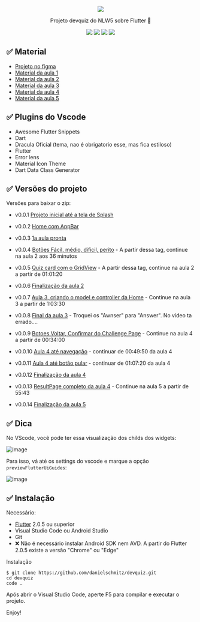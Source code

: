 
<p align="center">
  <a href="https://github.com/danielschmitz/devquiz">
    <img src="https://user-images.githubusercontent.com/1509692/115949955-c61d3600-a4ae-11eb-8025-552e13afbcca.png"/>
  </a>
</p>

<p align="center">Projeto devquiz do NLW5 sobre Flutter
 🚀</p>

 <p align="center">
 <img src="https://img.shields.io/github/issues/danielschmitz/devquiz?style=for-the-badge"/>
 <img src="https://img.shields.io/github/forks/danielschmitz/devquiz?style=for-the-badge"/>
 <img src="https://img.shields.io/github/stars/danielschmitz/devquiz?style=for-the-badge"/>
 <img src="https://img.shields.io/github/license/danielschmitz/devquiz?style=for-the-badge"/>
 </p>


## ✅ Material

- [Projeto no figma](https://www.figma.com/file/oee9kcqSdTnFoA6Q89qxGg/DevQuiz-(Copy)?node-id=0%3A1)
- [Material da aula 1](https://www.notion.so/Material-para-a-aula-01-92b506e9339f4f8b9b50612c7a414289)
- [Material da aula 2](https://www.notion.so/Roteiro-da-aula-331347b956d14167a92aeef7f85d3a23)
- [Material da aula 3](https://www.notion.so/Roteiro-da-aula-4ff471e6c6274d82aaaf293734b5761f)
- [Material da aula 4](https://www.notion.so/Roteiro-da-aula-5fbd5a7a2617430097c470ccc499ecce)
- [Material da aula 5](https://www.notion.so/Roteiro-da-aula-a43961e5cdfd47128c97dfc57d217c9f)

## ✅ Plugins do Vscode

- Awesome Flutter Snippets
- Dart
- Dracula Oficial (tema, nao é obrigatorio esse, mas fica estiloso)
- Flutter
- Error lens
- Material Icon Theme
- Dart Data Class Generator

## ✅ Versões do projeto

Versões para baixar o zip:

- v0.0.1 [Projeto inicial até a tela de Splash](https://github.com/danielschmitz/devquiz/releases/tag/v0.0.1)
- v0.0.2 [Home com AppBar](https://github.com/danielschmitz/devquiz/releases/tag/v0.0.2)
- v0.0.3 [1a aula pronta](https://github.com/danielschmitz/devquiz/releases/tag/v0.0.3)
- v0.0.4 [Botões Fácil, médio, dificil, perito](https://github.com/danielschmitz/devquiz/releases/tag/v0.0.4) - A partir dessa tag, continue na aula 2 aos 36 minutos
- v0.0.5 [Quiz card com o GridView](https://github.com/danielschmitz/devquiz/releases/tag/v0.0.5) - A partir dessa tag, continue na aula 2 a partir de 01:01:20
- v0.0.6 [Finalização da aula 2](https://github.com/danielschmitz/devquiz/releases/tag/v0.0.6)
- v0.0.7 [Aula 3, criando o model e controller da Home](https://github.com/danielschmitz/devquiz/releases/tag/v0.0.7) - Continue na aula 3 a partir de 1:03:30
- v0.0.8 [Final da aula 3](https://github.com/danielschmitz/devquiz/releases/tag/v0.0.8) - Troquei os "Awnser" para "Answer". No video ta errado....
- v0.0.9 [Botoes Voltar, Confirmar do Challenge Page](https://github.com/danielschmitz/devquiz/releases/tag/v0.0.9) - Continue na aula 4 a partir de 00:34:00
- v0.0.10 [Aula 4 até navegação](https://github.com/danielschmitz/devquiz/releases/tag/v0.0.10) - continuar de 00:49:50 da aula 4
- v0.0.11 [Aula 4 até botão pular](https://github.com/danielschmitz/devquiz/releases/tag/v0.0.11) - continuar de 01:07:20 da aula 4
- v0.0.12 [Finalização da aula 4](https://github.com/danielschmitz/devquiz/releases/tag/v0.0.12)

- v0.0.13 [ResultPage completo da aula 4](https://github.com/danielschmitz/devquiz/releases/tag/v0.0.13) - Continue na aula 5 a partir de 55:43 

- v0.0.14 [Finalização da aula 5](https://github.com/danielschmitz/devquiz/releases/tag/v0.0.13)

## ✅ Dica

No VScode, você pode ter essa visualização dos childs dos widgets:

![image](https://user-images.githubusercontent.com/1509692/115576113-91846100-a299-11eb-85bc-a40283555dc9.png)

Para isso, vá até os settings do vscode e marque a opção `previewFlutterUiGuides`:

![image](https://user-images.githubusercontent.com/1509692/115384248-35dca980-a1ad-11eb-9384-d2cc1d445ff1.png)

## ✅  Instalação

Necessário:

- [Flutter](flutter.dev) 2.0.5 ou superior
- Visual Studio Code ou Android Studio
- Git
- ❌ Não é necessário instalar Android SDK nem AVD. A partir do Flutter 2.0.5 existe a versão "Chrome" ou "Edge"

Instalação

```
$ git clone https://github.com/danielschmitz/devquiz.git
cd devquiz
code . 
```

Após abrir o Visual Studio Code, aperte F5 para compilar e executar o projeto.

Enjoy!

<br/><br/><br/><br/><br/><br/><br/><br/><br/><br/><br/><br/><br/><br/><br/><br/><br/><br/><br/><br/><br/><br/><br/><br/><br/><br/><br/><br/><br/><br/><br/><br/><br/><br/><br/><br/><br/><br/><br/><br/><br/><br/><br/><br/><br/><br/><br/><br/><br/><br/><br/><br/><br/><br/><br/><br/><br/><br/><br/><br/><br/><br/><br/><br/><br/><br/><br/><br/><br/><br/><br/><br/><br/><br/><br/><br/><br/><br/><br/><br/><br/><br/><br/><br/><br/><br/><br/><br/><br/><br/><br/>
<br/><br/><br/><br/><br/><br/><br/><br/><br/><br/><br/><br/><br/><br/><br/><br/><br/><br/><br/><br/><br/><br/><br/><br/><br/><br/><br/><br/><br/><br/><br/><br/><br/><br/><br/><br/><br/><br/><br/><br/><br/><br/><br/><br/><br/><br/><br/><br/><br/><br/><br/><br/><br/><br/><br/><br/><br/><br/><br/><br/><br/><br/><br/><br/><br/><br/><br/><br/><br/><br/><br/><br/><br/><br/><br/><br/><br/><br/><br/><br/><br/><br/><br/><br/><br/><br/><br/><br/><br/><br/><br/>



## 🏴‍☠️ Vídeos


<details><summary>Download</summary>

<p align="center">

<a href="https://1drv.ms/u/s!Apb0CbMZvL3sgfgvYeYmqcaCx_ObiQ?e=vWgcvf">Aula Bonus</a>

<a href="https://1drv.ms/u/s!Apb0CbMZvL3sgfgsOMcU1n4S3U7V5g?e=8kKGHL">Aula 1</a>

<a href="https://1drv.ms/u/s!Apb0CbMZvL3sgfgtRSfCqSMjfvfE6A?e=WSZfZJ">Aula 2</a>

<a href="https://1drv.ms/u/s!Apb0CbMZvL3sgfguYyHp7Dj0lgiSKg?e=00Ah2Q">Aula 3</a>

<a href="https://1drv.ms/u/s!Apb0CbMZvL3sgfgwT-qzRHIVyNeKcw?e=Vvbsmy">Aula 4</a>

<a href="https://1drv.ms/v/s!Apb0CbMZvL3sgfgxtiSdBOQkLEEzzA?e=zULeaf">Aula 5</a>


</p>

</details>
